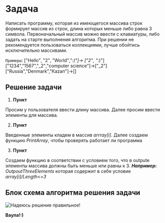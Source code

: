 # Задача
 Написать программу, которая из имеющегося массива строк формирует массив из строк, длина которых
меньше либо равна 3 символа. Первоначальный массив можно ввести с клавиатуры, либо задать на старте
выполнения алгоритма. При решении не рекомендуется пользоваться коллекциями, лучше обойтись исключительно массивами.

`Примеры`:
["Hello"‚ "2"‚ "World"‚":_)"]-> ["2"‚ ":_)"]
["1234","1567","_2"‚"computer scіепсе"]->["_2"] 
["Russia","Denmark","Каzап"]->[]
## Решение задачи 
1. **Пункт**

Просим у пользователя  ввести длину массива. Далее просим ввести элементы для массива.

2. **Пункт**

Введенные элементы кладем в массив _arrray[i]_.
Далее создаем функцию _PrintArray_, чтобы проверять работает ли программа

3. **Пункт** 

Создаем функцию в соответствии с условием того, что в outpute элементы массива должны быть меньше или равны к 3. ***Например:*** _OutpoutThreeElements_ которая содержит в себе условие _array[i]/Length<=3_

## Блок схема алгоритма решения задачи 

![Надеюсь решение правильное!](BlockShem.png)

**Ваула!:)**